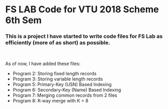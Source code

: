 # FS LAB Code for VTU 2018 Scheme 6th Sem

### This is a project I have started to write code files for FS Lab as efficiently (more of as short) as possible.

<br>

As of now, I have added these files:
- Program 2: Storing fixed length records
- Program 3: Storing variable length records
- Program 5: Primary-Key (USN) Based Indexing
- Program 6: Secondary-Key (Name) Based Indexing
- Program 7: Merging common records from 2 files
- Program 8: K-way merge with K = 8

